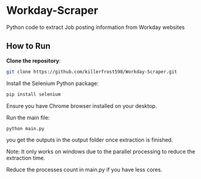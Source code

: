 # Workday-Scraper
Python code to extract Job posting information from Workday websites

## How to Run

**Clone the repository**:
   ```bash
   git clone https://github.com/killerfrost598/Workday-Scraper.git
```

Install the Selenium Python package:

  ```bash
  pip install selenium
  ```

Ensure you have Chrome browser installed on your desktop.

Run the main file:
```bash
python main.py
```

you get the outputs in the output folder once extraction is finished.

Note: It only works on windows due to the parallel processing to reduce the extraction time.

Reduce the processes count in main.py if you have less cores.
